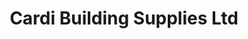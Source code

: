 ---
title: "Cardi Building Supplies Ltd"
url: /llangoedmor/cardi-building-supplies-ltd/
shop: Baustoffe
---